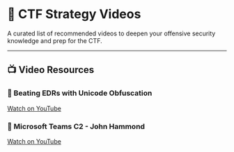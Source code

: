 # 🎥 CTF Strategy Videos

A curated list of recommended videos to deepen your offensive security knowledge and prep for the CTF.

---

## 📺 Video Resources

### 🔹 Beating EDRs with Unicode Obfuscation
[Watch on YouTube](https://www.youtube.com/watch?v=CNeUwrapJiQ)

### 🔹 Microsoft Teams C2 - John Hammond
[Watch on YouTube](https://www.youtube.com/watch?v=FqZIm6vP7XM)
